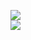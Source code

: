 [![](https://img.shields.io/badge/Made%20With-Github%20Spray-lightgrey.svg?style=for-the-badge&logo=github)](https://github.com/Annihil/github-spray#127)  
[![](https://i.imgur.com/2DrTn0Z.gif)](https://github.com/Annihil/github-spray)